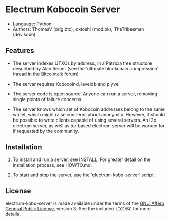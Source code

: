 Electrum Kobocoin Server
=========================================
  * Language: Python
  * Authors: ThomasV (orig.btc), oktoshi (mod.ok), TheTribesman (dev.kobo)

Features
--------

  * The server indexes UTXOs by address, in a Patricia tree structure
    described by Alan Reiner (see the 'ultimate blockchain
    compression' thread in the Bitcointalk forum)

  * The server requires Kobocoind, leveldb and plyvel

  * The server code is open source. Anyone can run a server, removing
    single points of failure concerns.

  * The server knows which set of Kobocoin addresses belong to the same
    wallet, which might raise concerns about anonymity. However, it
    should be possible to write clients capable of using several
    servers. An i2p electrum server, as well as tor based electrum server 
    will be worked for if requested by the community.

Installation
------------

  1. To install and run a server, see INSTALL. For greater
     detail on the installation process, see HOWTO.md.

  2. To start and stop the server, use the 'electrum-kobo-server' script



License
-------

electrum-kobo-server is made available under the terms of the [GNU Affero General
Public License](http://www.gnu.org/licenses/agpl.html), version 3. See the 
included `LICENSE` for more details.
